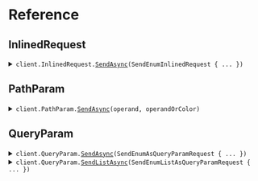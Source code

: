 # Reference
## InlinedRequest
<details><summary><code>client.InlinedRequest.<a href="/src/SeedEnum/InlinedRequest/InlinedRequestClient.cs">SendAsync</a>(SendEnumInlinedRequest { ... })</code></summary>
<dl>
<dd>

#### 🔌 Usage

<dl>
<dd>

<dl>
<dd>

```csharp
await client.InlinedRequest.SendAsync(
    new SendEnumInlinedRequest { Operand = Operand.GreaterThan, OperandOrColor = Color.Red }
);
```
</dd>
</dl>
</dd>
</dl>

#### ⚙️ Parameters

<dl>
<dd>

<dl>
<dd>

**request:** `SendEnumInlinedRequest` 
    
</dd>
</dl>
</dd>
</dl>


</dd>
</dl>
</details>

## PathParam
<details><summary><code>client.PathParam.<a href="/src/SeedEnum/PathParam/PathParamClient.cs">SendAsync</a>(operand, operandOrColor)</code></summary>
<dl>
<dd>

#### 🔌 Usage

<dl>
<dd>

<dl>
<dd>

```csharp
await client.PathParam.SendAsync(Operand.GreaterThan, Color.Red);
```
</dd>
</dl>
</dd>
</dl>

#### ⚙️ Parameters

<dl>
<dd>

<dl>
<dd>

**operand:** `Operand` 
    
</dd>
</dl>

<dl>
<dd>

**operandOrColor:** `OneOf<Color, Operand>` 
    
</dd>
</dl>
</dd>
</dl>


</dd>
</dl>
</details>

## QueryParam
<details><summary><code>client.QueryParam.<a href="/src/SeedEnum/QueryParam/QueryParamClient.cs">SendAsync</a>(SendEnumAsQueryParamRequest { ... })</code></summary>
<dl>
<dd>

#### 🔌 Usage

<dl>
<dd>

<dl>
<dd>

```csharp
await client.QueryParam.SendAsync(
    new SendEnumAsQueryParamRequest { Operand = Operand.GreaterThan, OperandOrColor = Color.Red }
);
```
</dd>
</dl>
</dd>
</dl>

#### ⚙️ Parameters

<dl>
<dd>

<dl>
<dd>

**request:** `SendEnumAsQueryParamRequest` 
    
</dd>
</dl>
</dd>
</dl>


</dd>
</dl>
</details>

<details><summary><code>client.QueryParam.<a href="/src/SeedEnum/QueryParam/QueryParamClient.cs">SendListAsync</a>(SendEnumListAsQueryParamRequest { ... })</code></summary>
<dl>
<dd>

#### 🔌 Usage

<dl>
<dd>

<dl>
<dd>

```csharp
await client.QueryParam.SendListAsync(
    new SendEnumListAsQueryParamRequest
    {
        Operand = [Operand.GreaterThan],
        MaybeOperand = [Operand.GreaterThan],
        OperandOrColor = [Color.Red],
        MaybeOperandOrColor = [null],
    }
);
```
</dd>
</dl>
</dd>
</dl>

#### ⚙️ Parameters

<dl>
<dd>

<dl>
<dd>

**request:** `SendEnumListAsQueryParamRequest` 
    
</dd>
</dl>
</dd>
</dl>


</dd>
</dl>
</details>
